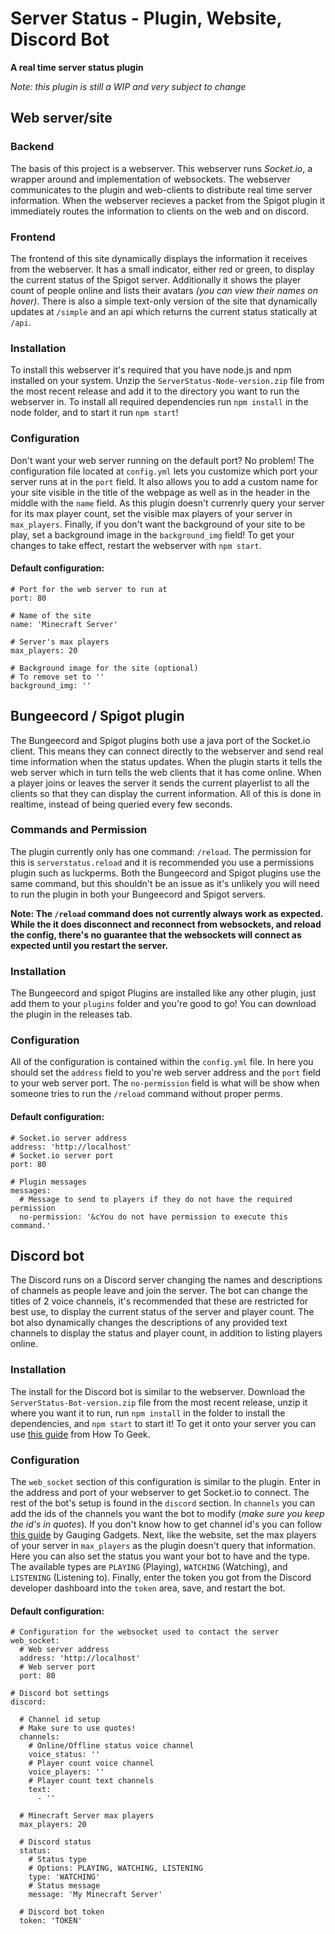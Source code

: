 # Server Status - Plugin, Website, Discord Bot
**A real time server status plugin**

*Note: this plugin is still a WIP and very subject to change*

## Web server/site
### Backend
The basis of this project is a webserver. This webserver runs *Socket.io*, a wrapper around and implementation of websockets. The webserver communicates to the plugin and web-clients to distribute real time server information. When the webserver recieves a packet from the Spigot plugin it immediately routes the information to clients on the web and on discord.

### Frontend
The frontend of this site dynamically displays the information it receives from the webserver. It has a small indicator, either red or green, to display the current status of the Spigot server. Additionally it shows the player count of people online and lists their avatars *(you can view their names on hover)*. There is also a simple text-only version of the site that dynamically updates at `/simple` and an api which returns the current status statically at `/api`.

### Installation
To install this webserver it's required that you have node.js and npm installed on your system. Unzip the `ServerStatus-Node-version.zip` file from the most recent release and add it to the directory you want to run the webserver in. To install all required dependencies run `npm install` in the node folder, and to start it run `npm start`!

### Configuration
Don't want your web server running on the default port? No problem! The configuration file located at `config.yml` lets you customize which port your server runs at in the `port` field. It also allows you to add a custom name for your site visible in the title of the webpage as well as in the header in the middle with the `name` field. As this plugin doesn't currenrly query your server for its max player count, set the visible max players of your server in `max_players`. Finally, if you don't want the background of your site to be play, set a background image in the `background_img` field! To get your changes to take effect, restart the webserver with `npm start`.

#### Default configuration:
```
# Port for the web server to run at
port: 80

# Name of the site
name: 'Minecraft Server'

# Server's max players
max_players: 20

# Background image for the site (optional)
# To remove set to ''
background_img: ''
```

## Bungeecord / Spigot plugin
The Bungeecord and Spigot plugins both use a java port of the Socket.io client. This means they can connect directly to the webserver and send real time information when the status updates. When the plugin starts it tells the web server which in turn tells the web clients that it has come online. When a player joins or leaves the server it sends the current playerlist to all the clients so that they can display the current information. All of this is done in realtime, instead of being queried every few seconds.

### Commands and Permission
The plugin currently only has one command: `/reload`. The permission for this is `serverstatus.reload` and it is recommended you use a permissions plugin such as luckperms. Both the Bungeecord and Spigot plugins use the same command, but this shouldn't be an issue as it's unlikely you will need to run the plugin in both your Bungeecord and Spigot servers.

**Note: The `/reload` command does not currently always work as expected. While the it does disconnect and reconnect from websockets, and reload the config, there's no guarantee that the websockets will connect as expected until you restart the server.**

### Installation
The Bungeecord and spigot Plugins are installed like any other plugin, just add them to your `plugins` folder and you're good to go! You can download the plugin in the releases tab.

### Configuration
All of the configuration is contained within the `config.yml` file. In here you should set the `address` field to you're web server address and the `port` field to your web server port. The `no-permission` field is what will be show when someone tries to run the `/reload` command without proper perms.

#### Default configuration:
```
# Socket.io server address
address: 'http://localhost'
# Socket.io server port
port: 80

# Plugin messages
messages:
  # Message to send to players if they do not have the required permission
  no-permission: '&cYou do not have permission to execute this command.'
```

## Discord bot
The Discord runs on a Discord server changing the names and descriptions of channels as people leave and join the server. The bot can change the titles of 2 voice channels, it's recommended that these are restricted for best use, to display the current status of the server and player count. The bot also dynamically changes the descriptions of any provided text channels to display the status and player count, in addition to listing players online.

### Installation
The install for the Discord bot is similar to the webserver. Download the `ServerStatus-Bot-version.zip` file from the most recent release, unzip it where you want it to run, run `npm install` in the folder to install the dependencies, and `npm start` to start it! To get it onto your server you can use [this guide](https://www.howtogeek.com/364225/how-to-make-your-own-discord-bot/) from How To Geek.

### Configuration
The `web_socket` section of this configuration is similar to the plugin. Enter in the address and port of your webserver to get Socket.io to connect. The rest of the bot's setup is found in the `discord` section. In `channels` you can add the ids of the channels you want the bot to modify (*make sure you keep the id's in quotes*). If you don't know how to get channel id's you can follow [this guide](https://www.youtube.com/watch?v=NLWtSHWKbAI) by Gauging Gadgets. Next, like the website, set the max players of your server in `max_players` as the plugin doesn't query that information. Here you can also set the status you want your bot to have and the type. The available types are `PLAYING` (Playing), `WATCHING` (Watching), and `LISTENING` (Listening to). Finally, enter the token you got from the Discord developer dashboard into the `token` area, save, and restart the bot.

#### Default configuration:
```
# Configuration for the websocket used to contact the server
web_socket:
  # Web server address
  address: 'http://localhost'
  # Web server port
  port: 80

# Discord bot settings
discord:
  
  # Channel id setup
  # Make sure to use quotes!
  channels:
    # Online/Offline status voice channel
    voice_status: ''
    # Player count voice channel
    voice_players: ''
    # Player count text channels
    text:
      - ''
  
  # Minecraft Server max players
  max_players: 20
  
  # Discord status
  status:
    # Status type
    # Options: PLAYING, WATCHING, LISTENING
    type: 'WATCHING'
    # Status message
    message: 'My Minecraft Server'
  
  # Discord bot token
  token: 'TOKEN'
```
